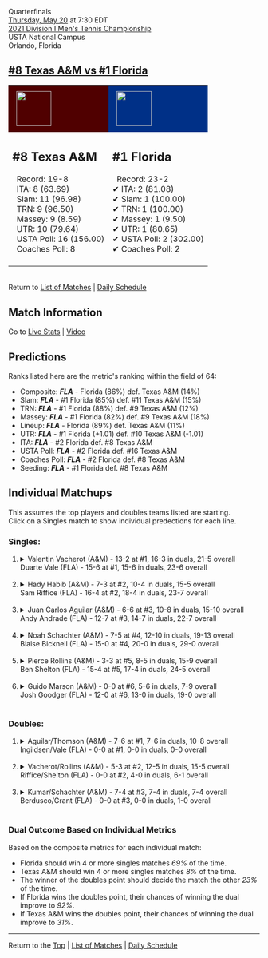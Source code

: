 Quarterfinals[](#top)<a name="top"></a>  
[Thursday, May 20](../../schedule/05-20.md) at 7:30 EDT  
[2021 Division I Men's Tennis Championship](../index.md)  
USTA National Campus  
Orlando, Florida  
## [#8 Texas A&M vs #1 Florida](https://www.ncaa.com/game/5833426)  

<table><tr style="background-color: #d9d9d9 !important"><td style="background-color: #500000 !important"><img src="https://www.ncaa.com/sites/default/files/images/logos/schools/t/texas-am.70.png" width="70" height="70" style="padding: 8px;" /></td><td style="background-color: #003087 !important"><img src="https://www.ncaa.com/sites/default/files/images/logos/schools/f/florida.70.png" width="70" height="70" style="padding: 8px;" /></td></tr><tr>
<td>  

<h2>#8 Texas A&M</h2>  
&nbsp; Record: 19-8<br>  
&nbsp; ITA: 8 (63.69)<br>  
&nbsp; Slam: 11 (96.98)<br>  
&nbsp; TRN: 9 (96.50)<br>  
&nbsp; Massey: 9 (8.59)<br>  
&nbsp; UTR: 10 (79.64)<br>  
&nbsp; USTA Poll: 16 (156.00)<br>  
&nbsp; Coaches Poll: 8<br>  
<br>  

</td>
<td>  

<h2>#1 Florida</h2>  
&nbsp; Record: 23-2<br>  
&#10004; ITA: 2 (81.08)<br>  
&#10004; Slam: 1 (100.00)<br>  
&#10004; TRN: 1 (100.00)<br>  
&#10004; Massey: 1 (9.50)<br>  
&#10004; UTR: 1 (80.65)<br>  
&#10004; USTA Poll: 2 (302.00)<br>  
&#10004; Coaches Poll: 2<br>  
<br>  

</td>
</tr></table>  


<br>Return to [List of Matches](../index.md) &#124; [Daily Schedule](../../schedule/05-20.md)

## Match Information  
Go to [Live Stats](http://scores.tennisticker.de/usa/ustanc/conf/lp.html?lid=82) | [Video](https://tennischannel.com/?utm_source=tennis-dot-com&utm_medium=navigation)  

## Predictions  

Ranks listed here are the metric's ranking within the field of 64:  
- Composite: ***FLA*** - Florida (86%) def. Texas A&M (14%)  
- Slam: ***FLA*** - #1 Florida (85%) def. #11 Texas A&M (15%)  
- TRN: ***FLA*** - #1 Florida (88%) def. #9 Texas A&M (12%)  
- Massey: ***FLA*** - #1 Florida (82%) def. #9 Texas A&M (18%)  
- Lineup: ***FLA*** - Florida (89%) def. Texas A&M (11%)  
- UTR: ***FLA*** - #1 Florida (+1.01) def. #10 Texas A&M (-1.01)  
- ITA: ***FLA*** - #2 Florida def. #8 Texas A&M  
- USTA Poll: ***FLA*** - #2 Florida def. #16 Texas A&M  
- Coaches Poll: ***FLA*** - #2 Florida def. #8 Texas A&M  
- Seeding: ***FLA*** - #1 Florida def. #8 Texas A&M  

## Individual Matchups  
This assumes the top players and doubles teams listed are starting.  
Click on a Singles match to show individual predections for each line.  

### Singles:  

<ol>
<li><details>
<summary markdown="span">Valentin Vacherot (A&M) - 13-2 at #1, 16-3 in duals, 21-5 overall<br>Duarte Vale (FLA) - 15-6 at #1, 15-6 in duals, 23-6 overall</summary>
<h4>Predictions</h4><ul>
<li>Composite: <b><i>A&M</i></b> - Vacherot (59%) def. Vale (41%)</li>  
<li>Slam: <b><i>A&M</i></b> - Vacherot (52%) def. Vale (48%)</li>  
<li>TRN: <b><i>A&M</i></b> - Vacherot (58%) def. Vale (42%)</li>  
<li>Massey: <b><i>A&M</i></b> - Vacherot (59%) def. Vale (41%)</li>  
<li>UTR: <b><i>A&M</i></b> - Vacherot (68%) def. Vale (32%)</li>  
<li>ITA: <b><i>FLA</i></b> - Vale (54.01) def. Vacherot (51.31)</li>  
</ul>
</details>&nbsp;</li>
<li><details>
<summary markdown="span">Hady Habib (A&M) - 7-3 at #2, 10-4 in duals, 15-5 overall<br>Sam Riffice (FLA) - 16-4 at #2, 18-4 in duals, 23-7 overall</summary>
<h4>Predictions</h4><ul>
<li>Composite: <b><i>A&M</i></b> - Habib (56%) def. Riffice (44%)</li>  
<li>Slam: <b><i>A&M</i></b> - Habib (56%) def. Riffice (44%)</li>  
<li>TRN: <b><i>A&M</i></b> - Habib (54%) def. Riffice (46%)</li>  
<li>Massey: <b><i>A&M</i></b> - Habib (55%) def. Riffice (45%)</li>  
<li>UTR: <b><i>A&M</i></b> - Habib (58%) def. Riffice (42%)</li>  
<li>ITA: <b><i>A&M</i></b> - Habib (54.57) def. Riffice (49.68)</li>  
</ul>
</details>&nbsp;</li>
<li><details>
<summary markdown="span">Juan Carlos Aguilar (A&M) - 6-6 at #3, 10-8 in duals, 15-10 overall<br>Andy Andrade (FLA) - 12-7 at #3, 14-7 in duals, 22-7 overall</summary>
<h4>Predictions</h4><ul>
<li>Composite: <b><i>FLA</i></b> - Andrade (67%) def. Aguilar (33%)</li>  
<li>Slam: <b><i>FLA</i></b> - Andrade (65%) def. Aguilar (35%)</li>  
<li>TRN: <b><i>FLA</i></b> - Andrade (71%) def. Aguilar (29%)</li>  
<li>Massey: <b><i>FLA</i></b> - Andrade (69%) def. Aguilar (31%)</li>  
<li>UTR: <b><i>FLA</i></b> - Andrade (64%) def. Aguilar (36%)</li>  
<li>ITA: <b><i>FLA</i></b> - Andrade (32.71) def. Aguilar (23.98)</li>  
</ul>
</details>&nbsp;</li>
<li><details>
<summary markdown="span">Noah Schachter (A&M) - 7-5 at #4, 12-10 in duals, 19-13 overall<br>Blaise Bicknell (FLA) - 15-0 at #4, 20-0 in duals, 29-0 overall</summary>
<h4>Predictions</h4><ul>
<li>Composite: <b><i>FLA</i></b> - Bicknell (86%) def. Schachter (14%)</li>  
<li>Slam: <b><i>FLA</i></b> - Bicknell (81%) def. Schachter (19%)</li>  
<li>TRN: <b><i>FLA</i></b> - Bicknell (92%) def. Schachter (8%)</li>  
<li>Massey: <b><i>FLA</i></b> - Bicknell (87%) def. Schachter (13%)</li>  
<li>UTR: <b><i>FLA</i></b> - Bicknell (86%) def. Schachter (14%)</li>  
<li>ITA: <b><i>FLA</i></b> - Bicknell (15.89) def. Schachter (6.58)</li>  
</ul>
</details>&nbsp;</li>
<li><details>
<summary markdown="span">Pierce Rollins (A&M) - 3-3 at #5, 8-5 in duals, 15-9 overall<br>Ben Shelton (FLA) - 15-4 at #5, 17-4 in duals, 24-5 overall</summary>
<h4>Predictions</h4><ul>
<li>Composite: <b><i>FLA</i></b> - Shelton (74%) def. Rollins (26%)</li>  
<li>Slam: <b><i>FLA</i></b> - Shelton (74%) def. Rollins (26%)</li>  
<li>TRN: <b><i>FLA</i></b> - Shelton (72%) def. Rollins (28%)</li>  
<li>Massey: <b><i>FLA</i></b> - Shelton (68%) def. Rollins (32%)</li>  
<li>UTR: <b><i>FLA</i></b> - Shelton (84%) def. Rollins (16%)</li>  
<li>ITA: <b><i>A&M</i></b> - Rollins (5.08) def. Shelton (3.20)</li>  
</ul>
</details>&nbsp;</li>
<li><details>
<summary markdown="span">Guido Marson (A&M) - 0-0 at #6, 5-6 in duals, 7-9 overall<br>Josh Goodger (FLA) - 12-0 at #6, 13-0 in duals, 19-0 overall</summary>
<h4>Predictions</h4><ul>
<li>Composite: <b><i>FLA</i></b> - Goodger (85%) def. Marson (15%)</li>  
<li>Slam: <b><i>FLA</i></b> - Goodger (84%) def. Marson (16%)</li>  
<li>TRN: <b><i>FLA</i></b> - Goodger (91%) def. Marson (9%)</li>  
<li>Massey: <b><i>FLA</i></b> - Goodger (82%) def. Marson (18%)</li>  
<li>UTR: <b><i>FLA</i></b> - Goodger (82%) def. Marson (18%)</li>  
<li>ITA: <b><i>FLA</i></b> - Goodger (8.31) def. Marson (1.86)</li>  
</ul>
</details>&nbsp;</li>
</ol>

### Doubles:  

<ol>
<li><details>
<summary markdown="span">Aguilar/Thomson (A&M) - 7-6 at #1, 7-6 in duals, 10-8 overall<br>Ingildsen/Vale (FLA) - 0-0 at #1, 0-0 in duals, 0-0 overall</summary>
<br>Sorry, we don't have any metrics for this match
</details>&nbsp;</li>
<li><details>
<summary markdown="span">Vacherot/Rollins (A&M) - 5-3 at #2, 12-5 in duals, 15-5 overall<br>Riffice/Shelton (FLA) - 0-0 at #2, 4-0 in duals, 6-1 overall</summary>
<br>Sorry, we don't have any metrics for this match
</details>&nbsp;</li>
<li><details>
<summary markdown="span">Kumar/Schachter (A&M) - 7-4 at #3, 7-4 in duals, 7-4 overall<br>Berdusco/Grant (FLA) - 0-0 at #3, 0-0 in duals, 1-0 overall</summary>
<br>Sorry, we don't have any metrics for this match
</details>&nbsp;</li>
</ol>

### Dual Outcome Based on Individual Metrics  
  
Based on the composite metrics for each individual match:  
- Florida should win 4 or more singles matches *69%* of the time.  
- Texas A&M should win 4 or more singles matches *8%* of the time.  
- The winner of the doubles point should decide the match the other *23%* of the time.  
- If Florida wins the doubles point, their chances of winning the dual improve to *92%*.  
- If Texas A&M wins the doubles point, their chances of winning the dual improve to *31%*.  
  
------

Return to the [Top](#top) &#124; [List of Matches](../index.md) &#124; [Daily Schedule](../../schedule/05-20.md)  
